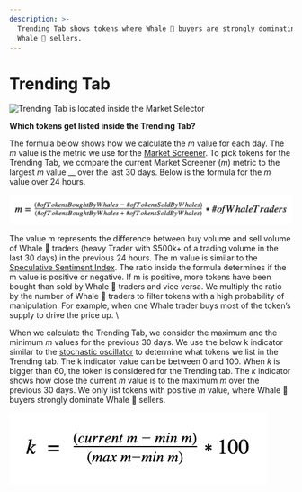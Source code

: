 ```yaml
---
description: >-
  Trending Tab shows tokens where Whale 🐳 buyers are strongly dominating over
  Whale 🐳 sellers.
---
```


# Trending Tab



![Trending Tab is located inside the Market Selector ](https://lh6.googleusercontent.com/r19mMZ75gfndmvvktsMfzBmYNaWSZdROnk9rIzBnn2kGJpg13QTL2Tr7Iu9E9EfXkEcQ29Y2D3NuXhXXwD90Q9udwAGQSmhIcMKQ9ZFwOhNvNT\_XXRRC-OpgFCm9cMawPsZ37Y8D)

**Which tokens get listed inside the Trending Tab?**

The formula below shows how we calculate the _m_ value for each day. The _m_ value is the metric we use for the [Market Screener](https://docs.dex.guru/features/market-activity/market-screener). To pick tokens for the Trending Tab, we compare the current Market Screener (_m_) metric to the largest _m_ value __ over the last 30 days. Below is the formula for the _m_ value over 24 hours.&#x20;

![Market Screener formula](../../../.gitbook/assets/screen-shot-2021-08-14-at-10.07.33-pm.png)

The value m represents the difference between buy volume and sell volume of Whale 🐳 traders (heavy Trader with $500k+ of a trading volume in the last 30 days) in the previous 24 hours. The m value is similar to the [Speculative Sentiment Index](https://www.fxcm.com/markets/insights/speculative-sentiment-index-ssi/). The ratio inside the formula determines if the m value is positive or negative. If m is positive, more tokens have been bought than sold by Whale 🐳 traders and vice versa. We multiply the ratio by the number of Whale 🐳 traders to filter tokens with a high probability of manipulation. For example, when one Whale trader buys most of the token’s supply to drive the price up. \


When we calculate the Trending Tab, we consider the maximum and the minimum _m_ values for the previous 30 days. We use the below k indicator similar to the [stochastic oscillator](https://en.wikipedia.org/wiki/Stochastic\_oscillator) to determine what tokens we list in the Trending tab. The k indicator value can be between 0 and 100. When _k_ is bigger than 60, the token is considered for the Trending tab. The _k_ indicator shows how close the current _m_ value is to the maximum _m_ over the previous 30 days. We only list tokens with positive _m_ value, where Whale 🐳 buyers strongly dominate Whale 🐳 sellers.

![k indicator](../../../.gitbook/assets/screen-shot-2021-08-14-at-10.11.48-pm.png)

